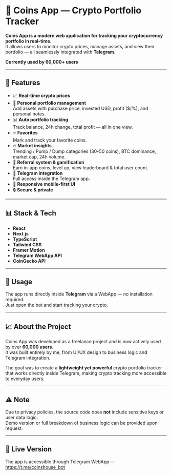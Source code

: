 # 💼 Coins App — Crypto Portfolio Tracker

**Coins App is a modern web application for tracking your cryptocurrency portfolio in real-time.**  
It allows users to monitor crypto prices, manage assets, and view their portfolio — all seamlessly integrated with **Telegram**.

**Currently used by 60,000+ users**

---

## 🚀 Features

- 📈 **Real-time crypto prices**
- 💼 **Personal portfolio management**  
  Add assets with purchase price, invested USD, profit ($/%), and personal notes.
- 📊 **Auto portfolio tracking**  
  Track balance, 24h change, total profit — all in one view.
- ⭐ **Favorites**  
  Mark and track your favorite coins.
- 🔥 **Market insights**  
  Trending / Pump / Dump categories (30–50 coins), BTC dominance, market cap, 24h volume.
- 🎯 **Referral system & gamification**  
  Earn in-app coins, level up, view leaderboard & total user count.
- 💬 **Telegram integration**  
  Full access inside the Telegram app.
- 📱 **Responsive mobile-first UI**
- 🔒 **Secure & private**


---

## 📊 Stack & Tech
- **React**
- **Next.js**
- **TypeScript**
- **Tailwind CSS**
- **Framer Motion**
- **Telegram WebApp API**
- **CoinGecko API**

---

## 📱 Usage

The app runs directly inside **Telegram** via a WebApp — no installation required.  
Just open the bot and start tracking your crypto.

---

## 📈 About the Project

Coins App was developed as a freelance project and is now actively used by over **60,000 users**.  
It was built entirely by me, from UI/UX design to business logic and Telegram integration.

The goal was to create a **lightweight yet powerful** crypto portfolio tracker that works directly inside Telegram, making crypto tracking more accessible to everyday users.

---

## ⚠️ Note

Due to privacy policies, the source code does **not** include sensitive keys or user data logic.  
Demo version or full breakdown of business logic can be provided upon request.

---

## 🔗 Live Version
The app is accessible through Telegram WebApp — https://t.me/coinshouse_bot
